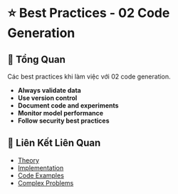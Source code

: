 # ⭐ Best Practices - 02 Code Generation

## 🎯 Tổng Quan

Các best practices khi làm việc với 02 code generation.

- **Always validate data**
- **Use version control**
- **Document code and experiments**
- **Monitor model performance**
- **Follow security best practices**

## 🔗 Liên Kết Liên Quan

- [Theory](./THEORY_02_code_generation.md)
- [Implementation](./IMPLEMENTATION_02_code_generation.md)
- [Code Examples](./CODE_EXAMPLES_02_code_generation.md)
- [Complex Problems](./COMPLEX_PROBLEMS.md)

